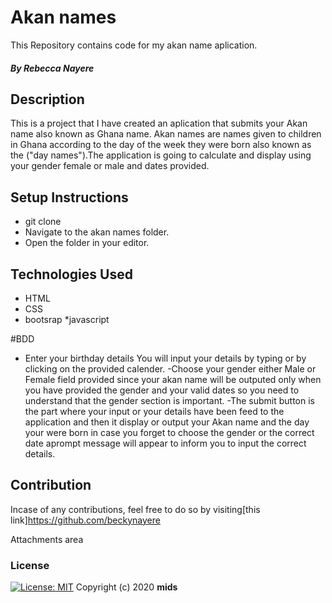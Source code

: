 # Akan names
This Repository contains code for my akan name aplication.
##### By Rebecca Nayere
## Description
This is a project that I have created an aplication that submits your Akan name also known as Ghana name. Akan names are names given to children in Ghana according to the day of the week they were born also known as the ("day names").The application is going to calculate and display using your gender female or male and dates provided.
               
## Setup Instructions
* git clone 
* Navigate to the akan names folder.
* Open the folder in your editor.
## Technologies Used
* HTML
* CSS
* bootsrap
*javascript

#BDD
- Enter your birthday details
 You will input your details by typing or by clicking on the provided calender.
 -Choose your gender either Male or Female field provided since your akan name will be outputed only when you have provided the gender and your valid dates so you need to understand that the gender section is important.
 -The submit button is the part where your input or your details have been feed to the application and then it display or output your Akan name and the day your were born in case you forget to choose the gender or the correct date aprompt message will appear to inform you to input the correct details.
## Contribution
Incase of any contributions, feel free to do so by visiting[this link]https://github.com/beckynayere
 

Attachments area

### License
[![License: MIT](https://img.shields.io/badge/License-MIT-yellow.svg)](https://opensource.org/licenses/MIT)
Copyright (c) 2020 **mids**